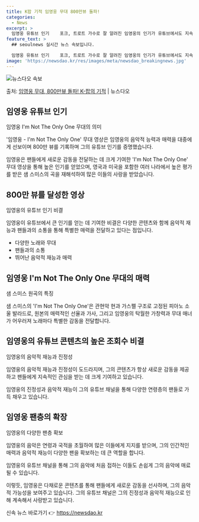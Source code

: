 ```yaml
---
title: K팝 기적 임영웅 무대 800만뷰 돌파!
categories:
  - News
excerpt: >
  임영웅 유튜브 인기    포크, 트로트 가수로 잘 알려진 임영웅의 인기가 유튜브에서도 지속되고 있습니다. 임…
feature_text: >
  ## seoulnews 실시간 뉴스 속보입니다.

  임영웅 유튜브 인기    포크, 트로트 가수로 잘 알려진 임영웅의 인기가 유튜브에서도 지속되고 있습니다. 임…
image: 'https://newsdao.kr/res/images/meta/newsdao_breakingnews.jpg'
---
```


![뉴스다오 속보](https://newsdao.kr/res/images/meta/newsdao_breakingnews.jpg)

<p>출처: <a href="https://newsdao.kr/4397" rel="dofollow">임영웅 무대, 800만뷰 돌파! K-팝의 기적</a> | 뉴스다오</p>

<h2 data-ke-size="size26">임영웅 유튜브 인기</h2>
임영웅 I'm Not The Only One 무대의 의미

'임영웅 - I'm Not The Only One' 무대 영상은 임영웅의 음악적 능력과 매력을 대중에게 선보이며 800만 뷰를 기록하며 그의 유튜브 인기를 증명했습니다.

<p data-ke-size="size16">임영웅은 팬들에게 새로운 감동을 전달하는 데 크게 기여한 'I'm Not The Only One' 무대 영상을 통해 높은 인기를 얻었으며, 영국과 미국을 포함한 여러 나라에서 높은 평가를 받은 샘 스미스의 곡을 재해석하여 많은 이들의 사랑을 받았습니다.</p>

<h2 data-ke-size="size26">800만 뷰를 달성한 영상</h2>
임영웅의 유튜브 인기 비결

임영웅이 유튜브에서 큰 인기를 얻는 데 기여한 비결은 다양한 콘텐츠와 함께 음악적 재능과 팬들과의 소통을 통해 특별한 매력을 전달하고 있다는 점입니다.

<ul>
  <li>다양한 노래와 무대</li>
  <li>팬들과의 소통</li>
  <li>뛰어난 음악적 재능과 매력</li>
</ul>

<h2 data-ke-size="size26">임영웅 I'm Not The Only One 무대의 매력</h2>
샘 스미스 원곡의 특징

샘 스미스의 'I'm Not The Only One'은 관현악 현과 가스펠 구조로 고정된 피아노 소울 발라드로, 원본의 매력적인 선율과 가사, 그리고 임영웅의 탁월한 가창력과 무대 매너가 어우러져 노래마다 특별한 감동을 전달합니다.

<h2 data-ke-size="size26">임영웅의 유튜브 콘텐츠의 높은 조회수 비결</h2>
임영웅의 음악적 재능과 진정성

임영웅의 음악적 재능과 진정성이 도드라지며, 그의 콘텐츠가 항상 새로운 감동을 제공하고 팬들에게 지속적인 관심을 받는 데 크게 기여하고 있습니다.

<p data-ke-size="size16">임영웅의 진정성과 음악적 재능이 그의 유튜브 채널을 통해 다양한 연령층의 팬들로 가득 채우고 있습니다.</p>

<h2 data-ke-size="size26">임영웅 팬층의 확장</h2>
임영웅의 다양한 팬층 확보

임영웅의 음악은 연령과 국적을 초월하여 많은 이들에게 지지를 받으며, 그의 인간적인 매력과 음악적 재능이 다양한 팬을 확보하는 데 큰 역할을 합니다.

<p data-ke-size="size16">임영웅의 유튜브 채널을 통해 그의 음악에 처음 접하는 이들도 손쉽게 그의 음악에 매료될 수 있습니다.</p>

이렇듯, 임영웅은 다채로운 콘텐츠를 통해 팬들에게 새로운 감동을 선사하며, 그의 음악적 가능성을 보여주고 있습니다. 그의 유튜브 채널은 그의 진정성과 음악적 재능으로 인해 계속해서 사랑받고 있습니다. 

신속 뉴스 바로가기 👉 <a href="https://newsdao.kr" rel="dofollow">https://newsdao.kr</a>


